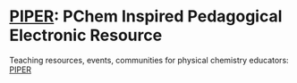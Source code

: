 # [PIPER](https://chemistry.coe.edu/piper): PChem Inspired Pedagogical Electronic Resource
Teaching resources, events, communities for physical chemistry educators:
[PIPER](https://chemistry.coe.edu/piper)
